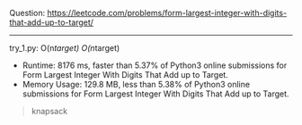 Question: https://leetcode.com/problems/form-largest-integer-with-digits-that-add-up-to-target/

---

try_1.py: O(n*target) O(n*target)

* Runtime: 8176 ms, faster than 5.37% of Python3 online submissions for Form Largest Integer With Digits That Add up to Target.
* Memory Usage: 129.8 MB, less than 5.38% of Python3 online submissions for Form Largest Integer With Digits That Add up to Target.

> knapsack
